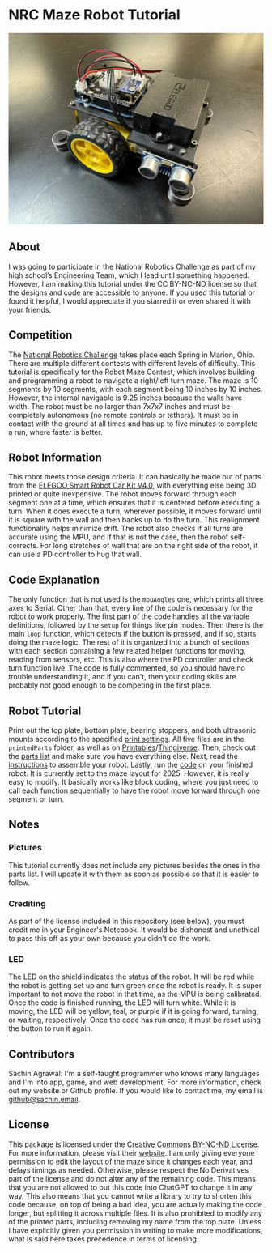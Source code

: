 # NRC Maze Robot Tutorial

![robot](robot.jpeg)

## About
I was going to participate in the National Robotics Challenge as part of my high school’s Engineering Team, which I lead until something happened. However, I am making this tutorial under the CC BY-NC-ND license so that the designs and code are accessible to anyone. If you used this tutorial or found it helpful, I would appreciate if you starred it or even shared it with your friends.

## Competition
The [National Robotics Challenge](https://www.thenrc.org/) takes place each Spring in Marion, Ohio. There are multiple different contests with different levels of difficulty. This tutorial is specifically for the Robot Maze Contest, which involves building and programming a robot to navigate a right/left turn maze. The maze is 10 segments by 10 segments, with each segment being 10 inches by 10 inches. However, the internal navigable is 9.25 inches because the walls have width. The robot must be no larger than 7x7x7 inches and must be completely autonomous (no remote controls or tethers). It must be in contact with the ground at all times and has up to five minutes to complete a run, where faster is better.

## Robot Information
This robot meets those design criteria. It can basically be made out of parts from the [ELEGOO Smart Robot Car Kit V4.0](https://www.amazon.com/ELEGOO-Tracking-Ultrasonic-Intelligent-Educational/dp/B07KPZ8RSZ), with everything else being 3D printed or quite inexpensive. The robot moves forward through each segment one at a time, which ensures that it is centered before executing a turn. When it does execute a turn, wherever possible, it moves forward until it is square with the wall and then backs up to do the turn. This realignment functionality helps minimize drift. The robot also checks if all turns are accurate using the MPU, and if that is not the case, then the robot self-corrects. For long stretches of wall that are on the right side of the robot, it can use a PD controller to hug that wall.

## Code Explanation
The only function that is not used is the `mpuAngles` one, which prints all three axes to Serial. Other than that, every line of the code is necessary for the robot to work properly. The first part of the code handles all the variable definitions, followed by the `setup` for things like pin modes. Then there is the main `loop` function, which detects if the button is pressed, and if so, starts doing the maze logic. The rest of it is organized into a bunch of sections with each section containing a few related helper functions for moving, reading from sensors, etc. This is also where the PD controller and check turn function live. The code is fully commented, so you should have no trouble understanding it, and if you can't, then your coding skills are probably not good enough to be competing in the first place.

## Robot Tutorial
Print out the top plate, bottom plate, bearing stoppers, and both ultrasonic mounts according to the specified [print settings](printSettings.md). All five files are in the `printedParts` folder, as well as on [Printables](https://www.printables.com/model/1232178-nrc-maze-robot-printed-parts)/[Thingiverse](https://www.thingiverse.com/thing:6981409). Then, check out the [parts list](partsList.md) and make sure you have everything else. Next, read the [instructions](instructions.md) to assemble your robot. Lastly, run the [code](mazeCode/mazeCode.ino) on your finished robot. It is currently set to the maze layout for 2025. However, it is really easy to modify. It basically works like block coding, where you just need to call each function sequentially to have the robot move forward through one segment or turn.

## Notes

### Pictures
This tutorial currently does not include any pictures besides the ones in the parts list. I will update it with them as soon as possible so that it is easier to follow.

### Crediting
As part of the license included in this repository (see below), you must credit me in your Engineer's Notebook. It would be dishonest and unethical to pass this off as your own because you didn't do the work.

### LED
The LED on the shield indicates the status of the robot. It will be red while the robot is getting set up and turn green once the robot is ready. It is super important to not move the robot in that time, as the MPU is being calibrated. Once the code is finished running, the LED will turn white. While it is moving, the LED will be yellow, teal, or purple if it is going forward, turning, or waiting, respectively. Once the code has run once, it must be reset using the button to run it again.

## Contributors
Sachin Agrawal: I'm a self-taught programmer who knows many languages and I'm into app, game, and web development. For more information, check out my website or Github profile. If you would like to contact me, my email is [github@sachin.email](mailto:github@sachin.email).

## License
This package is licensed under the [Creative Commons BY-NC-ND License](LICENSE.txt). For more information, please visit their [website](https://creativecommons.org/share-your-work/use-remix/cc-licenses/#by-nc-nd). I am only giving everyone permission to edit the layout of the maze since it changes each year, and delays timings as needed. Otherwise, please respect the No Derivatives part of the license and do not alter any of the remaining code. This means that you are not allowed to put this code into ChatGPT to change it in any way. This also means that you cannot write a library to try to shorten this code because, on top of being a bad idea, you are actually making the code longer, but splitting it across multiple files. It is also prohibited to modify any of the printed parts, including removing my name from the top plate. Unless I have explicitly given you permission in writing to make more modifications, what is said here takes precedence in terms of licensing. 